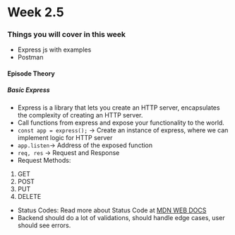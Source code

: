# Week 2.5

### Things you will cover in this week

- Express js with examples
- Postman

#### Episode Theory

##### Basic Express

- Express is a library that lets you create an HTTP server, encapsulates the complexity of creating an HTTP server.
- Call functions from express and expose your functionality to the world.
- `const app = express();` -> Create an instance of express, where we can implement logic for HTTP server
- `app.listen`-> Address of the exposed function
- `req, res` -> Request and Response
- Request Methods:

1. GET
2. POST
3. PUT
4. DELETE

- Status Codes:
  Read more about Status Code at [MDN WEB DOCS](https://developer.mozilla.org/en-US/docs/Web/HTTP/Status)
- Backend should do a lot of validations, should handle edge cases, user should see errors.
